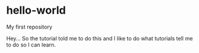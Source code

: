 # hello-world
My first repository

Hey... So the tutorial told me to do this and I like to do what tutorials tell me to do so I can learn.
